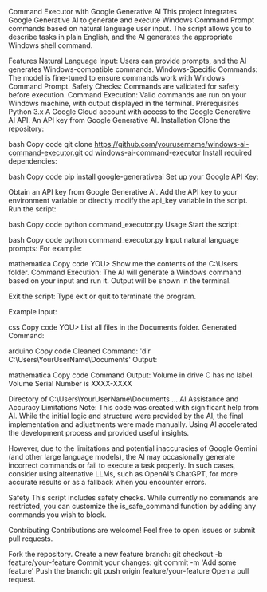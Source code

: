 Command Executor with Google Generative AI
This project integrates Google Generative AI to generate and execute Windows Command Prompt commands based on natural language user input. The script allows you to describe tasks in plain English, and the AI generates the appropriate Windows shell command.

Features
Natural Language Input: Users can provide prompts, and the AI generates Windows-compatible commands.
Windows-Specific Commands: The model is fine-tuned to ensure commands work with Windows Command Prompt.
Safety Checks: Commands are validated for safety before execution.
Command Execution: Valid commands are run on your Windows machine, with output displayed in the terminal.
Prerequisites
Python 3.x
A Google Cloud account with access to the Google Generative AI API.
An API key from Google Generative AI.
Installation
Clone the repository:

bash
Copy code
git clone https://github.com/yourusername/windows-ai-command-executor.git
cd windows-ai-command-executor
Install required dependencies:

bash
Copy code
pip install google-generativeai
Set up your Google API Key:

Obtain an API key from Google Generative AI.
Add the API key to your environment variable or directly modify the api_key variable in the script.
Run the script:

bash
Copy code
python command_executor.py
Usage
Start the script:

bash
Copy code
python command_executor.py
Input natural language prompts:
For example:

mathematica
Copy code
YOU> Show me the contents of the C:\Users folder.
Command Execution:
The AI will generate a Windows command based on your input and run it. Output will be shown in the terminal.

Exit the script:
Type exit or quit to terminate the program.

Example
Input:

css
Copy code
YOU> List all files in the Documents folder.
Generated Command:

arduino
Copy code
Cleaned Command: 'dir C:\Users\YourUserName\Documents'
Output:

mathematica
Copy code
Command Output:
 Volume in drive C has no label.
 Volume Serial Number is XXXX-XXXX

 Directory of C:\Users\YourUserName\Documents
...
AI Assistance and Accuracy Limitations
Note: This code was created with significant help from AI. While the initial logic and structure were provided by the AI, the final implementation and adjustments were made manually. Using AI accelerated the development process and provided useful insights.

However, due to the limitations and potential inaccuracies of Google Gemini (and other large language models), the AI may occasionally generate incorrect commands or fail to execute a task properly. In such cases, consider using alternative LLMs, such as OpenAI’s ChatGPT, for more accurate results or as a fallback when you encounter errors.

Safety
This script includes safety checks. While currently no commands are restricted, you can customize the is_safe_command function by adding any commands you wish to block.

Contributing
Contributions are welcome! Feel free to open issues or submit pull requests.

Fork the repository.
Create a new feature branch: git checkout -b feature/your-feature
Commit your changes: git commit -m 'Add some feature'
Push the branch: git push origin feature/your-feature
Open a pull request.
